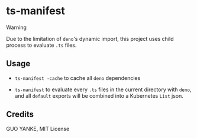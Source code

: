 # ts-manifest

> [!WARNING]
>
> Due to the limitation of `deno`'s dynamic import, this project uses child process to evaluate `.ts` files.

## Usage

- `ts-manifest -cache` to cache all `deno` dependencies

- `ts-manifest` to evaluate every `.ts` files in the current directory with `deno`, and all `default` exports will be combined into a Kubernetes `List` json.

## Credits

GUO YANKE, MIT License
